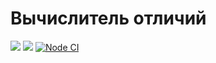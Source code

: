 # Вычислитель отличий
<a href="https://codeclimate.com/github/Tatarization/Project-2/maintainability"><img src="https://api.codeclimate.com/v1/badges/fcdad956d30afcf82d61/maintainability" /></a>
<a href="https://codeclimate.com/github/Tatarization/Project-2/test_coverage"><img src="https://api.codeclimate.com/v1/badges/fcdad956d30afcf82d61/test_coverage" /></a>
[![Node CI](https://github.com/Tatarization/Project-2/workflows/Node%20CI/badge.svg)](https://github.com/Tatarization/Project-2/actions)
